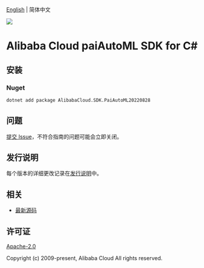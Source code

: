 [English](README.md) | 简体中文

![](https://aliyunsdk-pages.alicdn.com/icons/AlibabaCloud.svg)

# Alibaba Cloud paiAutoML SDK for C#

## 安装

### Nuget

```bash
dotnet add package AlibabaCloud.SDK.PaiAutoML20220828
```

## 问题

[提交 Issue](https://github.com/aliyun/alibabacloud-csharp-sdk/issues/new)，不符合指南的问题可能会立即关闭。

## 发行说明

每个版本的详细更改记录在[发行说明](./ChangeLog.md)中。

## 相关

* [最新源码](https://github.com/aliyun/alibabacloud-csharp-sdk/)

## 许可证

[Apache-2.0](http://www.apache.org/licenses/LICENSE-2.0)

Copyright (c) 2009-present, Alibaba Cloud All rights reserved.
